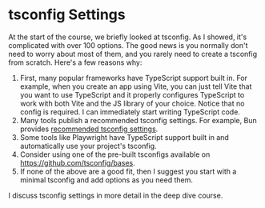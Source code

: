# tsconfig Settings

At the start of the course, we briefly looked at tsconfig. As I showed, it's complicated with over 100 options. The good news is you normally don't need to worry about most of them, and you rarely need to create a tsconfig from scratch. Here's a few reasons why:

1. First, many popular frameworks have TypeScript support built in. For example, when you create an app using Vite, you can just tell Vite that you want to use TypeScript and it properly configures TypeScript to work with both Vite and the JS library of your choice. Notice that no config is required. I can immediately start writing TypeScript code.
2. Many tools publish a recommended tsconfig settings. For example, Bun provides [recommended tsconfig settings](https://bun.sh/docs/typescript#suggested-compileroptions).
3. Some tools like Playwright have TypeScript support built in and automatically use your project's tsconfig.
4. Consider using one of the pre-built tsconfigs available on https://github.com/tsconfig/bases.
5. If none of the above are a good fit, then I suggest you start with a minimal tsconfig and add options as you need them.

I discuss tsconfig settings in more detail in the deep dive course.
